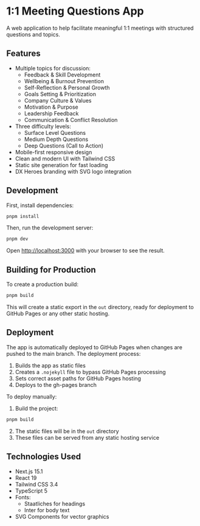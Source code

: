 # 1:1 Meeting Questions App

A web application to help facilitate meaningful 1:1 meetings with structured questions and topics.

## Features

- Multiple topics for discussion:
  - Feedback & Skill Development
  - Wellbeing & Burnout Prevention
  - Self-Reflection & Personal Growth
  - Goals Setting & Prioritization
  - Company Culture & Values
  - Motivation & Purpose
  - Leadership Feedback
  - Communication & Conflict Resolution
- Three difficulty levels:
  - Surface Level Questions
  - Medium Depth Questions
  - Deep Questions (Call to Action)
- Mobile-first responsive design
- Clean and modern UI with Tailwind CSS
- Static site generation for fast loading
- DX Heroes branding with SVG logo integration

## Development

First, install dependencies:

```bash
pnpm install
```

Then, run the development server:

```bash
pnpm dev
```

Open [http://localhost:3000](http://localhost:3000) with your browser to see the result.

## Building for Production

To create a production build:

```bash
pnpm build
```

This will create a static export in the `out` directory, ready for deployment to GitHub Pages or any other static hosting.

## Deployment

The app is automatically deployed to GitHub Pages when changes are pushed to the main branch. The deployment process:
1. Builds the app as static files
2. Creates a `.nojekyll` file to bypass GitHub Pages processing
3. Sets correct asset paths for GitHub Pages hosting
4. Deploys to the gh-pages branch

To deploy manually:

1. Build the project:
```bash
pnpm build
```

2. The static files will be in the `out` directory
3. These files can be served from any static hosting service

## Technologies Used

- Next.js 15.1
- React 19
- Tailwind CSS 3.4
- TypeScript 5
- Fonts:
  - Staatliches for headings
  - Inter for body text
- SVG Components for vector graphics
